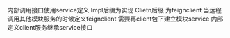 内部调用接口使用service定义  Impl后缀为实现 Clietn后缀 为feignclient 
当远程调用其他模块服务的时候定义feignclient 需要再client包下建立模块service  内部定义client服务继承service接口
